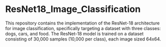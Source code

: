# ResNet18_Image_Classification
This repository contains the implementation of the ResNet-18 architecture for image classification, specifically targeting a dataset with three classes: dogs, cars, and food. The ResNet-18 model is trained on a dataset consisting of 30,000 samples (10,000 per class), each image sized 64x64.
